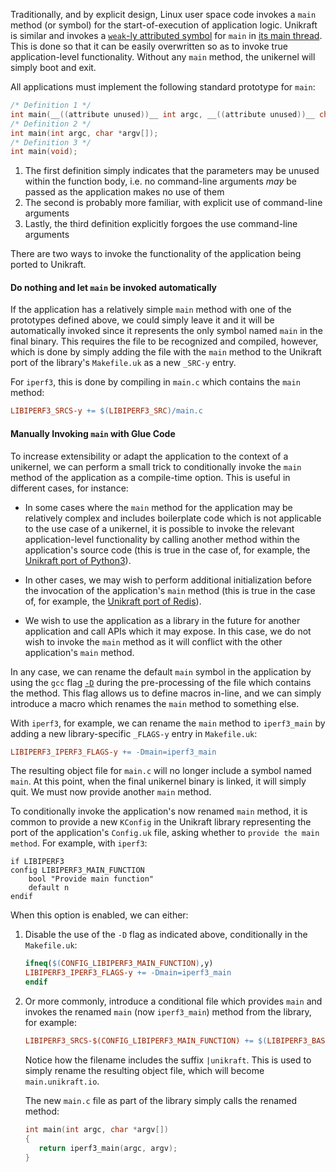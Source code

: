 Traditionally, and by explicit design, Linux user space code invokes a `main` method (or symbol) for the start-of-execution of application logic.
Unikraft is similar and invokes a [`weak`-ly attributed symbol](https://gcc.gnu.org/onlinedocs/gcc-4.3.5/gcc/Function-Attributes.html) for `main` in [its main thread](https://github.com/unikraft/unikraft/blob/staging/lib/ukboot/boot.c#L75).
This is done so that it can be easily overwritten so as to invoke true application-level functionality.
Without any `main` method, the unikernel will simply boot and exit.

All applications must implement the following standard prototype for `main`:

```c
/* Definition 1 */
int main(__((attribute unused))__ int argc, __((attribute unused))__ char *argv[]);
/* Definition 2 */
int main(int argc, char *argv[]);
/* Definition 3 */
int main(void);
```

1. The first definition simply indicates that the parameters may be unused within the function body, i.e. no command-line arguments _may_ be passed as the application makes no use of them
1. The second is probably more familiar, with explicit use of command-line arguments
1. Lastly, the third definition explicitly forgoes the use command-line arguments

There are two ways to invoke the functionality of the application being ported to Unikraft.

#### Do nothing and let `main` be invoked automatically

If the application has a relatively simple `main` method with one of the prototypes defined above, we could simply leave it and it will be automatically invoked since it represents the only symbol named `main` in the final binary.
This requires the file to be recognized and compiled, however, which is done by simply adding the file with the `main` method to the Unikraft port of the library's `Makefile.uk` as a new `_SRC-y` entry.

For `iperf3`, this is done by compiling in `main.c` which contains the `main` method:

```Makefile
LIBIPERF3_SRCS-y += $(LIBIPERF3_SRC)/main.c
```


#### Manually Invoking `main` with Glue Code

To increase extensibility or adapt the application to the context of a unikernel, we can perform a small trick to conditionally invoke the `main` method of the application as a compile-time option.
This is useful in different cases, for instance:

* In some cases where the `main` method for the application may be relatively complex and includes boilerplate code which is not applicable to the use case of a unikernel, it is possible to invoke the relevant application-level functionality by calling another method within the application's source code (this is true in the case of, for example, the [Unikraft port of Python3](https://github.com/unikraft/lib-python3/blob/staging/main.c)).

* In other cases, we may wish to perform additional initialization before the invocation of the application's `main` method (this is true in the case of, for example, the [Unikraft port of Redis](https://github.com/unikraft/lib-redis/blob/staging/main.c)).

* We wish to use the application as a library in the future for another application and call APIs which it may expose.
  In this case, we do not wish to invoke the `main` method as it will conflict with the other application's `main` method.

In any case, we can rename the default `main` symbol in the application by using the `gcc` flag [`-D`](https://www.rapidtables.com/code/linux/gcc/gcc-d.html) during the pre-processing of the file which contains the method.  This flag allows us to define macros in-line, and we can simply introduce a macro which renames the `main` method to something else.

With `iperf3`, for example, we can rename the `main` method to `iperf3_main` by adding a new library-specific `_FLAGS-y` entry in `Makefile.uk`:

```Makefile
LIBIPERF3_IPERF3_FLAGS-y += -Dmain=iperf3_main
```

The resulting object file for `main.c` will no longer include a symbol named `main`.
At this point, when the final unikernel binary is linked, it will simply quit.  We must now provide another `main` method.

To conditionally invoke the application's now renamed `main` method, it is common to provide a new `KConfig` in the Unikraft library representing the port of the application's `Config.uk` file, asking whether to `provide the main method`.
For example, with `iperf3`:

```KConfig
if LIBIPERF3
config LIBIPERF3_MAIN_FUNCTION
	bool "Provide main function"
	default n
endif
```

When this option is enabled, we can either:


1. Disable the use of the `-D` flag as indicated above, conditionally in the `Makefile.uk`:

   ```Makefile
   ifneq($(CONFIG_LIBIPERF3_MAIN_FUNCTION),y)
   LIBIPERF3_IPERF3_FLAGS-y += -Dmain=iperf3_main
   endif
   ```

1. Or more commonly, introduce a conditional file which provides `main` and invokes the renamed `main` (now `iperf3_main`) method from the library, for example:

   ```Makefile
   LIBIPERF3_SRCS-$(CONFIG_LIBIPERF3_MAIN_FUNCTION) += $(LIBIPERF3_BASE)/main.c|unikraft
   ```

   Notice how the filename includes the suffix `|unikraft`.
   This is used to simply rename the resulting object file, which will become `main.unikraft.io`.

   The new `main.c` file as part of the library simply calls the renamed method:

   ```c
   int main(int argc, char *argv[])
   {
      return iperf3_main(argc, argv);
   }
   ```
